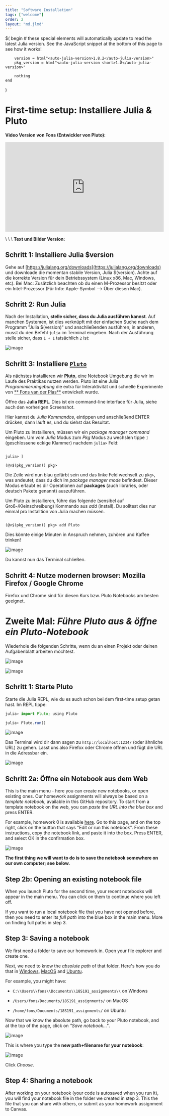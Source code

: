 ```yaml
---
title: "Software Installation"
tags: ["welcome"]
order: 2
layout: "md.jlmd"
---
```


$(
begin # these special elements will automatically update to read the latest Julia version. See the JavaScript snippet at the bottom of this page to see how it works!

        version = html"<auto-julia-version>1.8.2</auto-julia-version>"
        pkg_version = html"<auto-julia-version short>1.8</auto-julia-version>"

        nothing
    end

)

# First-time setup: Installiere Julia & Pluto

**Video Version von Fons (Entwickler von Pluto):**

<iframe style="width: 100%; aspect-ratio: 16/9;" src="https://www.youtube.com/embed/OOjKEgbt8AI" title="YouTube video player" frameborder="0" allow="accelerometer; autoplay; clipboard-write; encrypted-media; gyroscope; picture-in-picture" allowfullscreen></iframe>

\\
\\
\\
**Text und Bilder Version:**

## Schritt 1: Installiere Julia $version

Gehe auf [https://julialang.org/downloads](https://julialang.org/downloads) und downloade die momentan stabile Version, Julia $(version). Achte auf die korrekte Version für dein Betriebssystem (Linux x86, Mac, Windows, etc). Bei Mac: Zusätzlich beachten ob du einen M-Prozessor besitzt oder ein Intel-Prozessor (Für Info: Apple-Symbol --> Über diesen Mac).

## Schritt 2: Run Julia

Nach der Installation, **stelle sicher, dass du Julia ausführen kannst**. Auf manchen Systemen, ist dies verknüpft mit der einfachen Suche nach dem Programm "Julia $(version)" und anschließenden ausführen; in anderen, musst du den Befehl `julia` im Terminal eingeben. Nach der Ausführung stelle sicher, dass `1 + 1` tatsächlich `2` ist:

![image](https://user-images.githubusercontent.com/6933510/91439734-c573c780-e86d-11ea-8169-0c97a7013e8d.png)

## Schritt 3: Installiere [`Pluto`](https://github.com/fonsp/Pluto.jl)

Als nächstes installieren wir [**Pluto**](https://github.com/fonsp/Pluto.jl), eine Notebook Umgebung die wir im Laufe des Praktikas nutzen werden. Pluto ist eine Julia _Programmierumgebung_ die extra für Interaktivität und schnelle Experimente von [**
Fons van der Plas**](https://github.com/fonsp) entwickelt wurde.

Öffne das **Julia REPL**. Dies ist ein command-line interface für Julia, siehe auch den vorherigen Screenshot.

Hier kannst du _Julia Kommandos_, eintippen und anschließend ENTER drücken, dann läuft es, und du siehst das Resultat.

Um Pluto zu installieren, müssen wir ein _package manager command_ eingeben. Um vom _Julia_ Modus zum _Pkg_ Modus zu wechslen tippe `]` (geschlossene eckige Klammer) nachdem `julia>` Feld:

<pre><code>
julia> ]

(&#64;v$(pkg_version)) pkg>
</code></pre>

Die Zeile wird nun blau gefärbt sein und das linke Feld wechselt zu `pkg>`, was andeutet, dass du dich im _package manager mode_ befindest. Dieser Modus erlaubt es dir Operationen auf **packages** (auch libraries, oder deutsch Pakete genannt) auszuführen.

Um Pluto zu installieren, führe das folgende (sensibel auf Groß-/Kleinschreibung) Kommando aus _add_ (install). Du solltest dies nur einmal pro Installtion von Julia machen müssen.

<pre><code>
(&#64;v$(pkg_version)) pkg> add Pluto
</code></pre>

Dies könnte einige Minuten in Anspruch nehmen, zuhören und Kaffee trinken!

![image](https://user-images.githubusercontent.com/6933510/91440380-ceb16400-e86e-11ea-9352-d164911774cf.png)

Du kannst nun das Terminal schließen.

## Schritt 4: Nutze modernen browser: Mozilla Firefox / Google Chrome

Firefox und Chrome sind für diesen Kurs bzw. Pluto Notebooks am besten geeignet.

# Zweite Mal: _Führe Pluto aus & öffne ein Pluto-Notebook_

Wiederhole die folgenden Schritte, wenn du an einen Projekt oder deinen Aufgabenblatt arbeiten möchtest.

![image](assets/julia_open.png)

![image](assets/pluto_open.png)

## Schritt 1: Starte Pluto

Starte die Julia REPL, wie du es auch schon bei dem first-time setup getan hast. Im REPL tippe:

```julia
julia> import Pluto; using Pluto

julia> Pluto.run()
```

![image](https://user-images.githubusercontent.com/6933510/91441094-eb01d080-e86f-11ea-856f-e667fdd9b85c.png)

Das Terminal wird dir dann sagen zu `http://localhost:1234/` (oder ähnliche URL) zu gehen. Lasst uns also Firefox oder Chrome öffnen und fügt die URL in die Adressbar ein.

![image](https://user-images.githubusercontent.com/6933510/199279574-4b1d0494-2783-49a0-acca-7b6284bede44.png)

## Schritt 2a: Öffne ein Notebook aus dem Web

This is the main menu - here you can create new notebooks, or open existing ones. Our homework assignments will always be based on a _template notebook_, available in this GitHub repository. To start from a template notebook on the web, you can _paste the URL into the blue box_ and press ENTER.

For example, homework 0 is available [here](/hw0/). Go to this page, and on the top right, click on the button that says "Edit or run this notebook". From these instructions, copy the notebook link, and paste it into the box. Press ENTER, and select OK in the confirmation box.

![image](https://user-images.githubusercontent.com/6933510/91441968-6b750100-e871-11ea-974e-3a6dfd80234a.png)

**The first thing we will want to do is to save the notebook somewhere on our own computer; see below.**

## Step 2b: Opening an existing notebook file

When you launch Pluto for the second time, your recent notebooks will appear in the main menu. You can click on them to continue where you left off.

If you want to run a local notebook file that you have not opened before, then you need to enter its _full path_ into the blue box in the main menu. More on finding full paths in step 3.

## Step 3: Saving a notebook

We first need a folder to save our homework in. Open your file explorer and create one.

Next, we need to know the _absolute path_ of that folder. Here's how you do that in [Windows](https://www.top-password.com/blog/copy-full-path-of-a-folder-file-in-windows/), [MacOS](https://www.josharcher.uk/code/find-path-to-folder-on-mac/) and [Ubuntu]().

For example, you might have:

- `C:\\Users\\fons\\Documents\\18S191_assignments\\` on Windows

- `/Users/fons/Documents/18S191_assignments/` on MacOS

- `/home/fons/Documents/18S191_assignments/` on Ubuntu

Now that we know the absolute path, go back to your Pluto notebook, and at the top of the page, click on _"Save notebook..."_.

![image](https://user-images.githubusercontent.com/6933510/91444741-77fb5880-e875-11ea-8f6b-02c1c319e7f3.png)

This is where you type the **new path+filename for your notebook**:

![image](https://user-images.githubusercontent.com/6933510/91444565-366aad80-e875-11ea-8ed6-1265ded78f11.png)

Click _Choose_.

## Step 4: Sharing a notebook

After working on your notebook (your code is autosaved when you run it), you will find your notebook file in the folder we created in step 3. This the file that you can share with others, or submit as your homework assignment to Canvas.

<script defer>
const run = f => f();
run(async () => {
const versions = await (await fetch(`https://julialang-s3.julialang.org/bin/versions.json`)).json()
const version_names = Object.keys(versions).sort().reverse()
const stable = version_names.find(v => versions[v].stable)
console.log({stable})
const pkg_stable = /\\d+\\.\\d+/.exec(stable)[0]
document.querySelectorAll("auto-julia-version").forEach(el => {
    console.log(el)
    el.innerText = el.getAttribute("short") == null ? stable : pkg_stable
})
});
</script>

